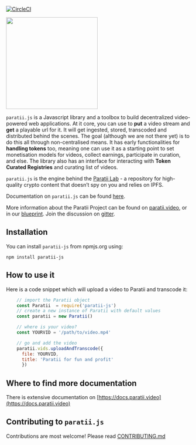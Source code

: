 [![CircleCI](https://circleci.com/gh/Paratii-Video/paratii-js.svg?style=svg)](https://circleci.com/gh/Paratii-Video/paratii-js)

<img align="center" src="https://i.imgur.com/iBoFbb2.png" height="250px" />

`paratii.js` is a Javascript library and a toolbox to build decentralized video-powered web applications. At it core, you can use to **put** a video stream and **get** a playable url for it. It will get ingested, stored, transcoded and distributed behind the scenes. The goal (although we are not there yet) is to do this all through non-centralised means. It has early functionalities for **handling tokens** too, meaning one can use it as a starting point to set monetisation models for videos, collect earnings, participate in curation, and else. The library also has an interface for interacting with **Token Curated Registries** and curating list of videos.

`paratii.js` is the engine behind the [Paratii Lab](https://portal.paratii.video) - a repository for high-quality crypto content that doesn’t spy on you and relies on IPFS.

Documentation on `paratii.js` can be found [here](https://docs.paratii.video/).

More information about the Paratii Project can be found on [paratii.video](http://paratii.video/), or in our [blueprint](https://github.com/Paratii-Video/paratii-player/wiki/Paratii-Blueprint). Join the discussion on [gitter](https://gitter.im/Paratii-Video).

## Installation

You can install `paratii-js` from npmjs.org using:

    npm install paratii-js


## How to use it

Here is a code snippet which will upload a video to Paratii and transcode it:

```javascript
    // import the Paratii object
    const Paratii  = require('paratii-js')
    // create a new instance of Paratii with default values
    const paratii = new Paratii()

    // where is your video?
    const YOURVID = '/path/to/video.mp4'

    // go and add the video
    paratii.vids.uploadAndTranscode({
      file: YOURVID,
      title: 'Paratii for fun and profit'
      })
```

## Where to find more documentation

There is extensive documentation on [https://docs.paratii.video](https://docs.paratii.video)

## Contributing to `paratii.js`

Contributions are most welcome! Please read [CONTRIBUTING.md](./CONTRIBUTING.md)
